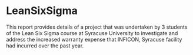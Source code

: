 # LeanSixSigma
This report provides details of a project that was undertaken by 3 students of the Lean Six Sigma course at Syracuse University to investigate and address the increased warranty expense that INFICON, Syracuse facility had incurred over the past year.
